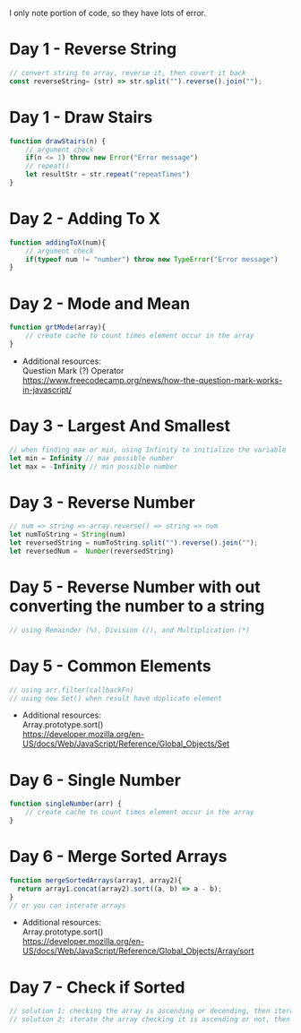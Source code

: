 I only note portion of code, so they have lots of error.
# Day 1 - Reverse String
```js
// convert string to array, reverse it, then covert it back
const reverseString= (str) => str.split("").reverse().join("");
```


# Day 1 - Draw Stairs
```js
function drawStairs(n) {
    // argument check
    if(n <= 1) throw new Error("Error message")
    // repeat()
    let resultStr = str.repeat("repeatTimes")
}
```


# Day 2 - Adding To X
```js
function addingToX(num){
    // argument check
    if(typeof num != "number") throw new TypeError("Error message")
}
```


# Day 2 - Mode and Mean
```js
function grtMode(array){
    // create cache to count times element occur in the array
}
```
- Additional resources:  
Question Mark (?) Operator  
https://www.freecodecamp.org/news/how-the-question-mark-works-in-javascript/  


# Day 3 - Largest And Smallest
```js
// when finding max or min, using Infinity to initialize the variable
let min = Infinity // max possible number
let max = -Infinity // min possible number
```


# Day 3 - Reverse Number
```js
// num => string => array.reverse() => string => num
let numToString = String(num)
let reversedString = numToString.split("").reverse().join("");
let reversedNum =  Number(reversedString)
```


# Day 5 - Reverse Number with out converting the number to a string
```js
// using Remainder (%), Division (/), and Multiplication (*)
```


# Day 5 - Common Elements
```js 
// using arr.filter(callbackFn)
// using new Set() when result have duplicate element
```
- Additional resources:  
Array.prototype.sort()  
https://developer.mozilla.org/en-US/docs/Web/JavaScript/Reference/Global_Objects/Set


# Day 6 - Single Number
```js
function singleNumber(arr) {
    // create cache to count times element occur in the array
}
```


# Day 6 - Merge Sorted Arrays
```js
function mergeSortedArrays(array1, array2){
  return array1.concat(array2).sort((a, b) => a - b);
}
// or you can interate arrays
```

- Additional resources:  
Array.prototype.sort()  
https://developer.mozilla.org/en-US/docs/Web/JavaScript/Reference/Global_Objects/Array/sort  


# Day 7 - Check if Sorted
```js 
// solution 1: checking the array is ascending or decending, then iterate the array
// solution 2: iterate the array checking it is ascending or not, then checking it is decending or not
```
